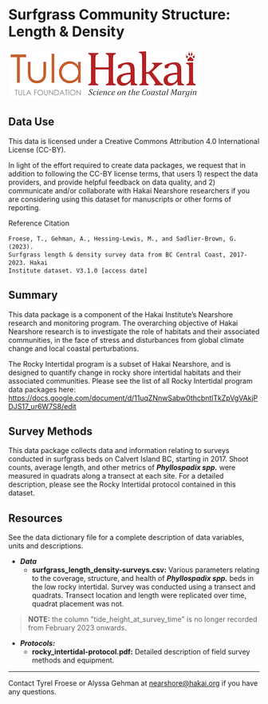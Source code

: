 # Surfgrass Community Structure: Length & Density

<div float="left">
<img src=docs/logos/tula-logo.png />
<img src=docs/logos/hakai-logo.png />
</div>

## Data Use

This data is licensed under a Creative Commons Attribution 4.0 International License (CC-BY).

In light of the effort required to create data packages, we request that in addition to following the CC-BY license terms, that users 1) respect the data providers, and provide helpful feedback on data quality, and 2) communicate and/or collaborate with Hakai Nearshore researchers if you are considering using this dataset for manuscripts or other forms of reporting.

Reference Citation
```
Froese, T., Gehman, A., Hessing-Lewis, M., and Sadlier-Brown, G. (2023). 
Surfgrass length & density survey data from BC Central Coast, 2017-2023. Hakai 
Institute dataset. V3.1.0 [access date]
```

## Summary

This data package is a component of the Hakai Institute’s Nearshore research and monitoring program. The overarching objective of Hakai Nearshore research is to investigate the role of habitats and their associated communities, in the face of stress and disturbances from global climate change and local coastal perturbations. 

The Rocky Intertidal program is a subset of Hakai Nearshore, and is designed to quantify change in rocky shore intertidal habitats and their associated communities. Please see the list of all Rocky Intertidal program data packages here: 
https://docs.google.com/document/d/11uqZNnwSabw0thcbntlTkZpVgVAkjPDJS17_ur6W7S8/edit

## Survey Methods

This data package collects data and information relating to surveys 
conducted in surfgrass beds on Calvert Island BC, starting in 2017. Shoot counts, average length, and other metrics of ***Phyllospadix spp.*** were measured in quadrats along a transect at each site. For a detailed description, please see the Rocky Intertidal protocol contained in this dataset.

## Resources

See the data dictionary file for a complete description of data variables, units and descriptions.

- ***Data*** 
	- **surfgrass_length_density-surveys.csv:** Various parameters relating to the coverage, structure, and health of ***Phyllospadix spp.*** beds in the low rocky intertidal. Survey was conducted using a transect and quadrats. Transect location and length were replicated over time, quadrat placement was not.

> **NOTE:** the column "tide_height_at_survey_time" is no longer recorded from
> February 2023 onwards.

- ***Protocols:***
	- **rocky_intertidal-protocol.pdf:** Detailed description of field survey methods and equipment. 

---
Contact Tyrel Froese or Alyssa Gehman at nearshore@hakai.org if you have any 
questions.
